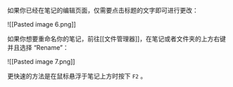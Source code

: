 如果你已经在笔记的编辑页面，仅需要点击标题的文字即可进行更改：

![[Pasted image 6.png]]

如果你想要重命名你的笔记，前往[[文件管理器]]，在笔记或者文件夹的上方右键并且选择 “Rename”：

![[Pasted image 7.png]]

更快速的方法是在鼠标悬浮于笔记上方时按下 `F2` 。